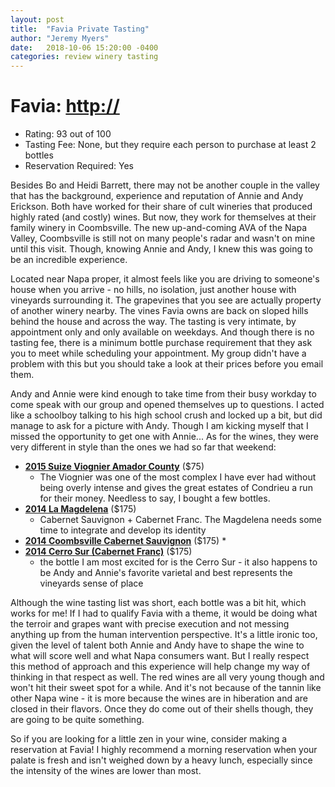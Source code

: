 ```yaml
---
layout: post
title:  "Favia Private Tasting"
author: "Jeremy Myers"
date:   2018-10-06 15:20:00 -0400
categories: review winery tasting
---
```

# **Favia**: <http://>
* Rating: 93 out of 100
* Tasting Fee: None, but they require each person to purchase at least 2 bottles
* Reservation Required: Yes

Besides Bo and Heidi Barrett, there may not be another couple in the valley that has the background, experience and reputation of Annie and Andy Erickson.  Both have worked for their share of cult wineries that produced highly rated (and costly) wines.  But now, they work for themselves at their family winery in Coombsville.  The new up-and-coming AVA of the Napa Valley, Coombsville is still not on many people's radar and wasn't on mine until this visit.  Though, knowing Annie and Andy, I knew this was going to be an incredible experience.

Located near Napa proper, it almost feels like you are driving to someone's house when you arrive - no hills, no isolation, just another house with vineyards surrounding it.  The grapevines that you see are actually property of another winery nearby.  The vines Favia owns are back on sloped hills behind the house and across the way.  The tasting is very intimate, by appointment only and only available on weekdays.  And though there is no tasting fee, there is a minimum bottle purchase requirement that they ask you to meet while scheduling your appointment.  My group didn't have a problem with this but you should take a look at their prices before you email them.

Andy and Annie were kind enough to take time from their busy workday to come speak with our group and opened themselves up to questions.  I acted like a schoolboy talking to his high school crush and locked up a bit, but did manage to ask for a picture with Andy.  Though I am kicking myself that I missed the opportunity to get one with Annie...  As for the wines, they were very different in style than the ones we had so far that weekend:

* [**2015 Suize Viognier Amador County**]() ($75)
  * The Viognier was one of the most complex I have ever had without being overly intense and gives the great estates of Condrieu a run for their money.  Needless to say, I bought a few bottles.
* [**2014 La Magdelena**]() ($175)
  * Cabernet Sauvignon + Cabernet Franc.  The Magdelena needs some time to integrate and develop its identity 
* [**2014 Coombsville Cabernet Sauvignon**]() ($175)
  * 
* [**2014 Cerro Sur (Cabernet Franc)**]() ($175)
  * the bottle I am most excited for is the Cerro Sur - it also happens to be Andy and Annie's favorite varietal and best represents the vineyards sense of place

Although the wine tasting list was short, each bottle was a bit hit, which works for me!  If I had to qualify Favia with a theme, it would be doing what the terroir and grapes want with precise execution and not messing anything up from the human intervention perspective.  It's a little ironic too, given the level of talent both Annie and Andy have to shape the wine to what will score well and what Napa consumers want.  But I really respect this method of approach and this experience will help change my way of thinking in that respect as well.  The red wines are all very young though and won't hit their sweet spot for a while.  And it's not because of the tannin like other Napa wine - it is more because the wines are in hiberation and are closed in their flavors.  Once they do come out of their shells though, they are going to be quite something.

So if you are looking for a little zen in your wine, consider making a reservation at Favia!  I highly recommend a morning reservation when your palate is fresh and isn't weighed down by a heavy lunch, especially since the intensity of the wines are lower than most.  

